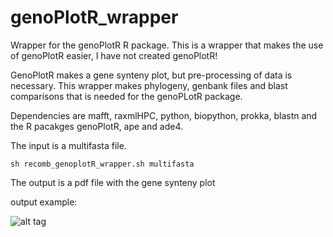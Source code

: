 # genoPlotR_wrapper
Wrapper for the genoPlotR R package. This is a wrapper that makes the use of genoPlotR easier, I have not created genoPlotR! 

GenoPlotR makes a gene synteny plot, but pre-processing of data is necessary. This wrapper makes phylogeny, genbank files and blast comparisons that is needed for the genoPLotR package.

Dependencies are mafft, raxmlHPC, python, biopython, prokka, blastn and the R pacakges genoPlotR, ape and ade4.

The input is a multifasta file. 

   ```sh recomb_genoplotR_wrapper.sh multifasta```

The output is a pdf file with the gene synteny plot

output example:

![alt tag](https://github.com/ThomasArn/genoPlotR_wrapper/blob/master/plots/Recombination_comparison.jpg)
